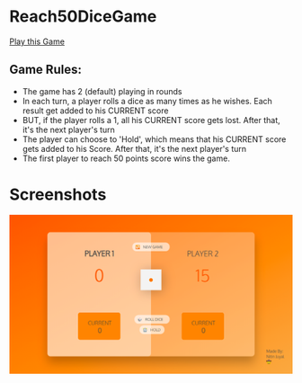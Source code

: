 # Reach50DiceGame
[Play this Game](https://nj-reach50dicegame.netlify.app/)

## Game Rules:
- The game has 2 (default) playing in rounds
- In each turn, a player rolls a dice as many times as he wishes. Each result get added to his CURRENT score
- BUT, if the player rolls a 1, all his CURRENT score gets lost. After that, it's the next player's turn
- The player can choose to 'Hold', which means that his CURRENT score gets added to his Score. After that, it's the next player's turn
- The first player to reach 50 points score wins the game.

# Screenshots

![img](img.png)


